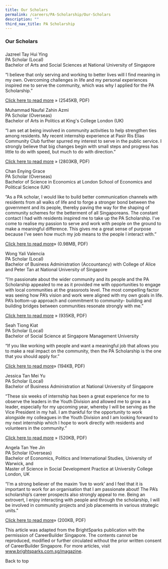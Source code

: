 ```yaml
---
title: Our Scholars
permalink: /careers/PA-Scholarship/Our-Scholars
description: ""
third_nav_title: PA Scholarship
---
```

### Our Scholars
### 
Jazreel Tay Hui Ying<br>
PA Scholar (Local)<br>
Bachelor of Arts and Social Sciences at National University of Singapore

“I believe that only serving and working to better lives will I find meaning in my own. Overcoming challenges in life and my personal experiences inspired me to serve the community, which was why I applied for the PA Scholarship.”

[Click here to read more](//) » (2545KB, PDF)

 

Muhammad Naufal Zahin Azmi<br>
PA Scholar (Overseas)<br>
Bachelor of Arts in Politics at King's College London (UK)

“I am set at being involved in community activities to help strengthen ties among residents. My recent internship experience at Pasir Ris Elias Community Club further spurred my interest to serve in the public service. I strongly believe that big changes begin with small steps and progress has little to do with speed, but much to do with direction.”

[Click here to read more](//) » (2803KB, PDF)

 

Chan Enying Grace<br>
PA Scholar (Overseas)<br>
Bachelor of Science in Economics at London School of Economics and Political Science (UK)

“As a PA scholar, I would like to build better communication channels with residents from all walks of life and to forge a stronger bond between the government and its people, thereby paving the way for the shaping of community schemes for the betterment of all Singaporeans. The constant contact I had with residents inspired me to take up the PA Scholarship. I’ve come to realise my passion to serve and work with people on the ground to make a meaningful difference. This gives me a great sense of purpose because I’ve seen how much my job means to the people I interact with.”

[Click here to read more](//)» (0.98MB, PDF)

 

Wong Yali Valencia<br>
PA Scholar (Local)<br>
Bachelor of Business Administration (Accountancy) with College of Alice and Peter Tan at National University of Singapore

“I’m passionate about the wider community and its people and the PA Scholarship appealed to me as it provided me with opportunities to engage with local communities at the grassroots level. The most compelling factor was seeing how PA’s vision and work were aligned with my own goals in life. PA’s bottom-up approach and commitment to community- building and building bridges between communities resonate strongly with me.”

[Click here to read more](//) » (935KB, PDF)


Seah Tiong Kiat<br>
PA Scholar (Local)<br>
Bachelor of Social Science at Singapore Management University

“If you like working with people and want a meaningful job that allows you to make a real impact on the community, then the PA Scholarship is the one that you should apply for.”

[Click here to read more](//)» (194KB, PDF)

Jessica Tan Mei Yu<br>
PA Scholar (Local)<br>
Bachelor of Business Administration at National University of Singapore

“These six weeks of internship has been a great experience for me to observe the leaders in the Youth Division and allowed me to grow as a leader, especially for my upcoming year, whereby I will be serving as the Vice President in my hall.  I am thankful for the opportunity to work alongside my colleagues in the Youth Division and I am looking forward to my next internship which I hope to work directly with residents and volunteers in the community.”

[Click here to read more](//) » (520KB, PDF)



Angela Tan Yee Jin<br>
PA Scholar (Overseas)<br>
Bachelor of Economics, Politics and International Studies, University of Warwick, and<br>
Master of Science in Social Development Practice at University College London, UK

“I'm a strong believer of the maxim ‘live to work’ and I feel that it is important to work for an organisation that I am passionate about! The PA’s scholarship’s career prospects also strongly appeal to me. Being an extrovert, I enjoy interacting with people and through the scholarship, I will be involved in community projects and job placements in various strategic units.”

[Click here to read more](//)» (200KB, PDF)

This article was adapted from the BrightSparks publication with the permission of CareerBuilder Singapore. The contents cannot be reproduced, modified or further circulated without the prior written consent of CareerBuilder Singapore. For more articles, visit www.brightsparks.com.sg/magazine.

Back to top